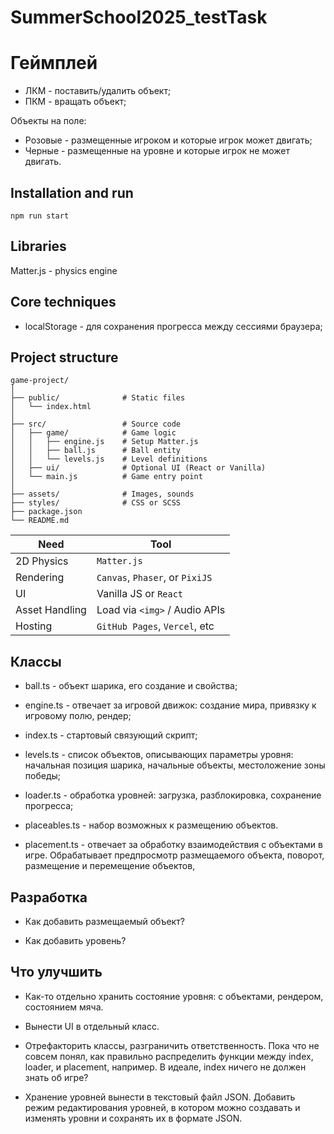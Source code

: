 # SummerSchool2025_testTask

# Геймплей

- ЛКМ - поставить/удалить объект;
- ПКМ - вращать объект;

Объекты на поле:

- Розовые - размещенные игроком и которые игрок может двигать;
- Черные - размещенные на уровне и которые игрок не может двигать.

## Installation and run

```shell
npm run start
```

## Libraries

Matter.js - physics engine

## Core techniques

- localStorage - для сохранения прогресса между сессиями браузера;

## Project structure

```shell
game-project/
│
├── public/              # Static files
│   └── index.html
│
├── src/                 # Source code
│   ├── game/            # Game logic
│   │   ├── engine.js    # Setup Matter.js
│   │   ├── ball.js      # Ball entity
│   │   └── levels.js    # Level definitions
│   ├── ui/              # Optional UI (React or Vanilla)
│   └── main.js          # Game entry point
│
├── assets/              # Images, sounds
├── styles/              # CSS or SCSS
├── package.json
└── README.md
```

| Need           | Tool                            |
| -------------- | ------------------------------- |
| 2D Physics     | `Matter.js`                     |
| Rendering      | `Canvas`, `Phaser`, or `PixiJS` |
| UI             | Vanilla JS or `React`           |
| Asset Handling | Load via `<img>` / Audio APIs   |
| Hosting        | `GitHub Pages`, `Vercel`, etc   |

## Классы

- ball.ts - объект шарика, его создание и свойства;

- engine.ts - отвечает за игровой движок: создание мира, привязку к игровому полю, рендер;

- index.ts - стартовый связующий скрипт;

- levels.ts - список объектов, описывающих параметры уровня: начальная позиция шарика, начальные объекты, местоложение зоны победы;

- loader.ts - обработка уровней: загрузка, разблокировка, сохранение прогресса;

- placeables.ts - набор возможных к размещению объектов.

- placement.ts - отвечает за обработку взаимодействия с объектами в игре. Обрабатывает предпросмотр размещаемого объекта, поворот, размещение и перемещение объектов,

## Разработка

- Как добавить размещаемый объект?

- Как добавить уровень?

## Что улучшить

- Как-то отдельно хранить состояние уровня: с объектами, рендером, состоянием мяча.

- Вынести UI в отдельный класс.

- Отрефакторить классы, разграничить ответственность. Пока что не совсем понял, как правильно распределить функции между index, loader, и placement, например. В идеале, index ничего не должен знать об игре?

- Хранение уровней вынести в текстовый файл JSON. Добавить режим редактирования уровней, в котором можно создавать и изменять уровни и сохранять их в формате JSON.

